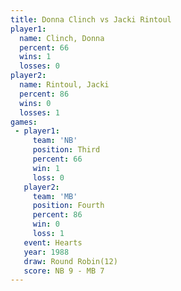 ```yaml
---
title: Donna Clinch vs Jacki Rintoul
player1:              
  name: Clinch, Donna 
  percent: 66         
  wins: 1             
  losses: 0           
player2:              
  name: Rintoul, Jacki
  percent: 86         
  wins: 0             
  losses: 1           
games:
 - player1:         
     team: 'NB'     
     position: Third
     percent: 66    
     win: 1         
     loss: 0        
   player2:          
     team: 'MB'      
     position: Fourth
     percent: 86     
     win: 0          
     loss: 1         
   event: Hearts        
   year: 1988           
   draw: Round Robin(12)
   score: NB 9 - MB 7   
---
```

